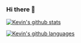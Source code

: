 ### Hi there 👋

[![Kevin's github stats](https://github-readme-stats.vercel.app/api?username=kevinrpb&count_private=true&card_width=500&show_icons=true&theme=synthwave)](https://github.com/anuraghazra/github-readme-stats)

[![Kevin's github languages](https://github-readme-stats.vercel.app/api/top-langs?username=kevinrpb&count_private=true&card_width=500&show_icons=true&theme=synthwave)](https://github.com/anuraghazra/github-readme-stats)

